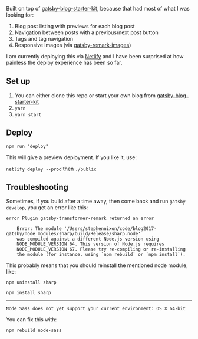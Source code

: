 Built on top of [gatsby-blog-starter-kit](https://github.com/DSchau/gatsby-blog-starter-kit), because that had most of what I was looking for: 
1. Blog post listing with previews for each blog post
1. Navigation between posts with a previous/next post button
1. Tags and tag navigation
1. Responsive images (via [gatsby-remark-images][gatsby-remark-images])

I am currently deploying this via [Netlify](https://netlify.com) and I have been surprised at how painless the deploy experience has been so far.

## Set up

1. You can either clone this repo or start your own blog from [gatsby-blog-starter-kit](https://github.com/DSchau/gatsby-blog-starter-kit)
1. `yarn`
1. `yarn start`

[gatsby]: https://www.gatsbyjs.org/
[gatsby-remark-images]: https://www.gatsbyjs.org/docs/packages/gatsby-remark-images/

## Deploy

`npm run "deploy"`

This will give a preview deployment. If you like it, use:

`netlify deploy --prod`
then
`./public`

## Troubleshooting

Sometimes, if you build after a time away, then come back and run `gatsby develop`, you get an error like this:

```
error Plugin gatsby-transformer-remark returned an error

    Error: The module '/Users/stephennixon/code/blog2017-gatsby/node_modules/sharp/build/Release/sharp.node'
    was compiled against a different Node.js version using
    NODE_MODULE_VERSION 64. This version of Node.js requires
    NODE_MODULE_VERSION 67. Please try re-compiling or re-installing
    the module (for instance, using `npm rebuild` or `npm install`).
```

This probably means that you should reinstall the mentioned node module, like:

`npm uninstall sharp`

`npm install sharp`

---

```
Node Sass does not yet support your current environment: OS X 64-bit
```

You can fix this with:

`npm rebuild node-sass`